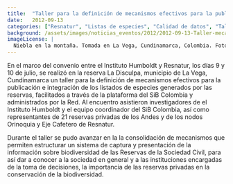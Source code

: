 ```yaml
---
title:  "Taller para la definición de mecanismos efectivos para la publicación e integración de los listados de especies generados por reservas de la sociedad civil"
date:   2012-09-13
categories: ["Resnatur", "Listas de especies", "Calidad de datos", "Talleres", "2012"]
background: /assets/images/noticias_eventos/2012/2012-09-13-Taller-mecanismos-efectivos-publicacion-listados-de-especies.jpg
imageLicense: |
  Niebla en la montaña. Tomada en La Vega, Cundinamarca, Colombia. Fotografía de: Carlos Castro Ruge vía [Flickr](https://flic.kr/p/782F1E)
---
```


En el marco del convenio entre el Instituto Humboldt y Resnatur, los días 9 y 10 de julio, se realizó en la reserva La Disculpa, municipio de La Vega, Cundinamarca un taller para la definición de mecanismos efectivos para la publicación e integración de los listados de especies generados por las reservas, facilitados a través de la plataforma del SiB Colombia y administrados por la Red. Al encuentro asistieron investigadores de el Instituto Humboldt y el equipo coordinador del SiB Colombia, así como representantes de 21 reservas privadas de los Andes y de los nodos Orinoquia y Eje Cafetero de Resnatur.  

Durante el taller se pudo avanzar en la la consolidación de mecanismos que permiten estructurar un sistema de captura y presentación de la información sobre biodiversidad de las Reservas de la Sociedad Civil, para así dar a conocer a la sociedad en general y a las instituciones encargadas de la toma de decisiones, la importancia de las reservas privadas en la conservación de la biodiversidad.

